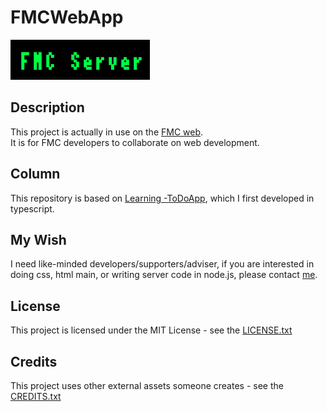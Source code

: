 # FMCWebApp

[![Banner](https://github.com/bella2391/branding/blob/master/banner/fmc.png "Banner")](https://keyp.f5.si/)  

## Description

This project is actually in use on the [FMC web](https://keyp.f5.si/dev/).  
It is for FMC developers to collaborate on web development.  

## Column

This repository is based on [Learning -ToDoApp](https://github.com/bella2391/Learning/tree/js/ts), which I first developed in typescript.  

## My Wish

I need like-minded developers/supporters/adviser, if you are interested in doing css, html main, or writing server code in node.js, please contact [me](https://github.com/bella2391#contact-).

## License

This project is licensed under the MIT License - see the [LICENSE.txt](LICENSE.txt)

## Credits

This project uses other external assets someone creates - see the [CREDITS.txt](CREDITS.txt)
